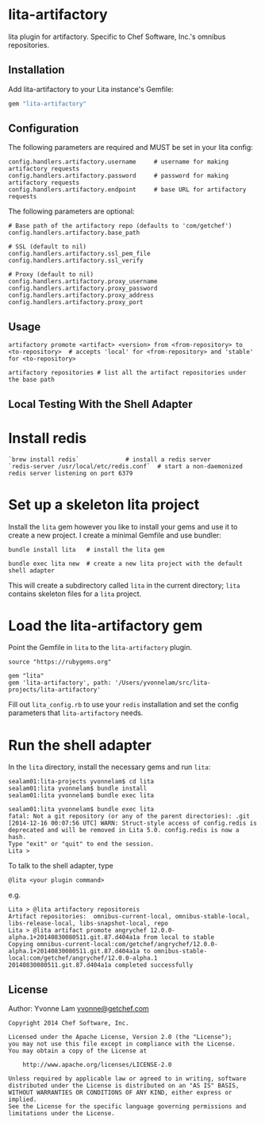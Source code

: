 # lita-artifactory
lita plugin for artifactory.  Specific to Chef Software, Inc.'s omnibus repositories.

## Installation

Add lita-artifactory to your Lita instance's Gemfile:

``` ruby
gem "lita-artifactory"
```


## Configuration

The following parameters are required and MUST be set in your lita config:

````
config.handlers.artifactory.username     # username for making artifactory requests
config.handlers.artifactory.password     # password for making artifactory requests
config.handlers.artifactory.endpoint     # base URL for artifactory requests
````

The following parameters are optional:

````
# Base path of the artifactory repo (defaults to 'com/getchef')
config.handlers.artifactory.base_path

# SSL (default to nil)
config.handlers.artifactory.ssl_pem_file
config.handlers.artifactory.ssl_verify

# Proxy (default to nil) 
config.handlers.artifactory.proxy_username
config.handlers.artifactory.proxy_password
config.handlers.artifactory.proxy_address
config.handlers.artifactory.proxy_port
````
## Usage

````
artifactory promote <artifact> <version> from <from-repository> to <to-repository>  # accepts 'local' for <from-repository> and 'stable' for <to-repository>

artifactory repositories # list all the artifact repositories under the base path  
````
## Local Testing With the Shell Adapter
Install redis
=============
````
`brew install redis`             # install a redis server
`redis-server /usr/local/etc/redis.conf`  # start a non-daemonized redis server listening on port 6379
````

Set up a skeleton lita project
==============================
Install the `lita` gem however you like to install your gems and use it to create a new project.  I create a minimal Gemfile and use bundler:
````
bundle install lita   # install the lita gem

bundle exec lita new  # create a new lita project with the default shell adapter
````
This will create a subdirectory called `lita` in the current directory; `lita` contains skeleton files for a `lita` project.

Load the lita-artifactory gem
==============================
Point the Gemfile in `lita` to the `lita-artifactory` plugin.

````
source "https://rubygems.org"

gem "lita"
gem 'lita-artifactory', path: '/Users/yvonnelam/src/lita-projects/lita-artifactory'
````

Fill out `lita_config.rb` to use your `redis` installation and set the config parameters that `lita-artifactory` needs.

Run the shell adapter
=====================
In the `lita` directory, install the necessary gems and run `lita`:

````
sealam01:lita-projects yvonnelam$ cd lita
sealam01:lita yvonnelam$ bundle install
sealam01:lita yvonnelam$ bundle exec lita

sealam01:lita yvonnelam$ bundle exec lita
fatal: Not a git repository (or any of the parent directories): .git
[2014-12-16 00:07:56 UTC] WARN: Struct-style access of config.redis is deprecated and will be removed in Lita 5.0. config.redis is now a hash.
Type "exit" or "quit" to end the session.
Lita > 
````

To talk to the shell adapter, type

`@lita <your plugin command>`

e.g.
````
Lita > @lita artifactory repositoreis
Artifact repositories:  omnibus-current-local, omnibus-stable-local, libs-release-local, libs-snapshot-local, repo
Lita > @lita artifact promote angrychef 12.0.0-alpha.1+20140830080511.git.87.d404a1a from local to stable
Copying omnibus-current-local:com/getchef/angrychef/12.0.0-alpha.1+20140830080511.git.87.d404a1a to omnibus-stable-local:com/getchef/angrychef/12.0.0-alpha.1 20140830080511.git.87.d404a1a completed successfully
````

## License
Author:  Yvonne Lam <yvonne@getchef.com>

````
Copyright 2014 Chef Software, Inc.

Licensed under the Apache License, Version 2.0 (the "License");
you may not use this file except in compliance with the License.
You may obtain a copy of the License at

    http://www.apache.org/licenses/LICENSE-2.0

Unless required by applicable law or agreed to in writing, software
distributed under the License is distributed on an "AS IS" BASIS,
WITHOUT WARRANTIES OR CONDITIONS OF ANY KIND, either express or implied.
See the License for the specific language governing permissions and
limitations under the License.
````
